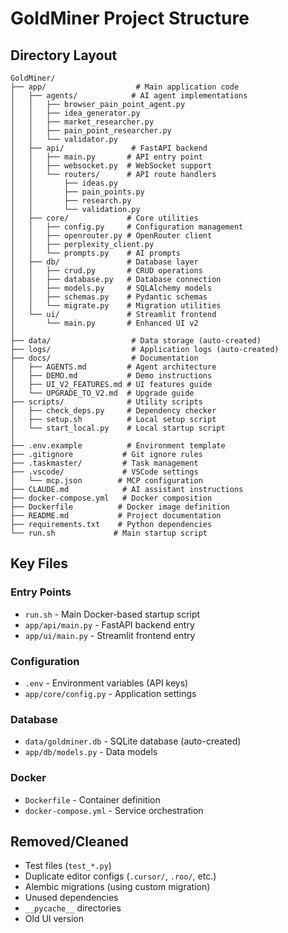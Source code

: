 # GoldMiner Project Structure

## Directory Layout

```
GoldMiner/
├── app/                    # Main application code
│   ├── agents/            # AI agent implementations
│   │   ├── browser_pain_point_agent.py
│   │   ├── idea_generator.py
│   │   ├── market_researcher.py
│   │   ├── pain_point_researcher.py
│   │   └── validator.py
│   ├── api/               # FastAPI backend
│   │   ├── main.py       # API entry point
│   │   ├── websocket.py  # WebSocket support
│   │   └── routers/      # API route handlers
│   │       ├── ideas.py
│   │       ├── pain_points.py
│   │       ├── research.py
│   │       └── validation.py
│   ├── core/             # Core utilities
│   │   ├── config.py     # Configuration management
│   │   ├── openrouter.py # OpenRouter client
│   │   ├── perplexity_client.py
│   │   └── prompts.py    # AI prompts
│   ├── db/               # Database layer
│   │   ├── crud.py       # CRUD operations
│   │   ├── database.py   # Database connection
│   │   ├── models.py     # SQLAlchemy models
│   │   ├── schemas.py    # Pydantic schemas
│   │   └── migrate.py    # Migration utilities
│   └── ui/               # Streamlit frontend
│       └── main.py       # Enhanced UI v2
│
├── data/                  # Data storage (auto-created)
├── logs/                  # Application logs (auto-created)
├── docs/                  # Documentation
│   ├── AGENTS.md         # Agent architecture
│   ├── DEMO.md           # Demo instructions
│   ├── UI_V2_FEATURES.md # UI features guide
│   └── UPGRADE_TO_V2.md  # Upgrade guide
├── scripts/              # Utility scripts
│   ├── check_deps.py     # Dependency checker
│   ├── setup.sh          # Local setup script
│   └── start_local.py    # Local startup script
│
├── .env.example          # Environment template
├── .gitignore           # Git ignore rules
├── .taskmaster/         # Task management
├── .vscode/             # VSCode settings
│   └── mcp.json        # MCP configuration
├── CLAUDE.md            # AI assistant instructions
├── docker-compose.yml   # Docker composition
├── Dockerfile          # Docker image definition
├── README.md           # Project documentation
├── requirements.txt    # Python dependencies
└── run.sh             # Main startup script
```

## Key Files

### Entry Points
- `run.sh` - Main Docker-based startup script
- `app/api/main.py` - FastAPI backend entry
- `app/ui/main.py` - Streamlit frontend entry

### Configuration
- `.env` - Environment variables (API keys)
- `app/core/config.py` - Application settings

### Database
- `data/goldminer.db` - SQLite database (auto-created)
- `app/db/models.py` - Data models

### Docker
- `Dockerfile` - Container definition
- `docker-compose.yml` - Service orchestration

## Removed/Cleaned
- Test files (`test_*.py`)
- Duplicate editor configs (`.cursor/`, `.roo/`, etc.)
- Alembic migrations (using custom migration)
- Unused dependencies
- `__pycache__` directories
- Old UI version